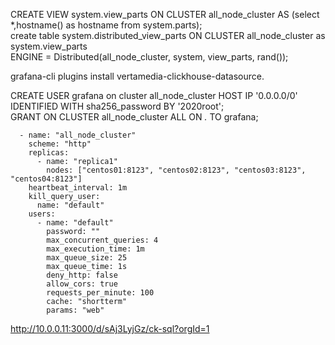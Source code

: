 CREATE VIEW system.view_parts ON CLUSTER all_node_cluster AS (select *,hostname() as hostname from system.parts);  
create table system.distributed_view_parts ON CLUSTER all_node_cluster as system.view_parts  
ENGINE = Distributed(all_node_cluster, system, view_parts, rand());  

grafana-cli plugins install vertamedia-clickhouse-datasource. 

CREATE USER grafana on cluster all_node_cluster HOST IP '0.0.0.0/0' IDENTIFIED WITH sha256_password BY '2020root';  
GRANT ON CLUSTER all_node_cluster ALL ON *.* TO grafana;  

```
  - name: "all_node_cluster"
    scheme: "http"
    replicas:
      - name: "replica1"
        nodes: ["centos01:8123", "centos02:8123", "centos03:8123", "centos04:8123"]
    heartbeat_interval: 1m
    kill_query_user:
      name: "default"
    users:
      - name: "default"
        password: ""
        max_concurrent_queries: 4
        max_execution_time: 1m
        max_queue_size: 25
        max_queue_time: 1s
        deny_http: false
        allow_cors: true
        requests_per_minute: 100
        cache: "shortterm"
        params: "web"
```
http://10.0.0.11:3000/d/sAj3LyjGz/ck-sql?orgId=1  

